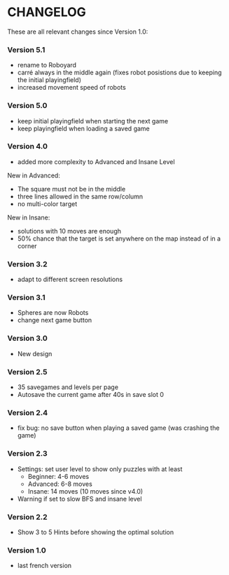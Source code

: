 CHANGELOG
=========

These are all relevant changes since Version 1.0:

### Version 5.1

- rename to Roboyard
- carré always in the middle again (fixes robot posistions due to keeping the initial playingfield)
- increased movement speed of robots

### Version 5.0

- keep initial playingfield when starting the next game
- keep playingfield when loading a saved game

### Version 4.0

- added more complexity to Advanced and Insane Level

New in Advanced:

  - The square must not be in the middle
  - three lines allowed in the same row/column
  - no multi-color target
  
New in Insane:

  - solutions with 10 moves are enough
  - 50% chance that the target is set anywhere on the map instead of in a corner

### Version 3.2

- adapt to different screen resolutions

### Version 3.1

- Spheres are now Robots
- change next game button

### Version 3.0

- New design

### Version 2.5

- 35 savegames and levels per page
- Autosave the current game after 40s in save slot 0

### Version 2.4

- fix bug: no save button when playing a saved game (was crashing the game)

### Version 2.3

- Settings: set user level to show only puzzles with at least
  - Beginner: 4-6 moves
  - Advanced: 6-8 moves
  - Insane: 14 moves (10 moves since v4.0)
- Warning if set to slow BFS and insane level

### Version 2.2

- Show 3 to 5 Hints before showing the optimal solution

### Version 1.0

- last french version
